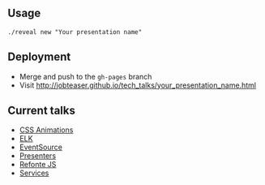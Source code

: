 ## Usage

```
./reveal new "Your presentation name"
```

## Deployment

 * Merge and push to the `gh-pages` branch
 * Visit http://jobteaser.github.io/tech_talks/your_presentation_name.html

## Current talks

  * [CSS Animations](http://jobteaser.github.io/tech_talks/css_animations.html)
  * [ELK](http://jobteaser.github.io/tech_talks/elk.html)
  * [EventSource](http://jobteaser.github.io/tech_talks/eventsource.html)
  * [Presenters](http://jobteaser.github.io/tech_talks/presenters.html)
  * [Refonte JS](http://jobteaser.github.io/tech_talks/refonte-js.html)
  * [Services](http://jobteaser.github.io/tech_talks/services.html)
